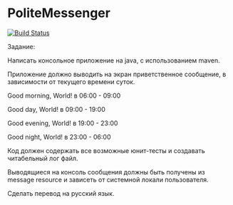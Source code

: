 # PoliteMessenger

[![Build Status](https://circleci.com/gh/palagen/PoliteMessenger/tree/master.png?circle-token=:circle-token)](https://circleci.com/gh/palagen/PoliteMessenger)

Задание:

Написать консольное приложение на java, с использованием maven.

Приложение должно выводить на экран приветственное сообщение, в зависимости от текущего времени суток.

Good morning, World! в 06:00 - 09:00

Good day, World! в 09:00 - 19:00

Good evening, World! в 19:00 - 23:00

Good night, World! в 23:00 - 06:00

Код должен содержать все возможные юнит-тесты и создавать читабельный лог файл.

Выводящиеся на консоль сообщения должны быть получены из message resource и зависеть от системной локали пользователя.

Сделать перевод на русский язык.
